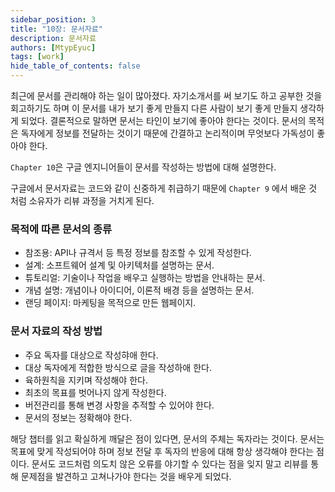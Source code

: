 ```yaml
---
sidebar_position: 3
title: "10장: 문서자료"
description: 문서자료
authors: [MtypEyuc]
tags: [work]
hide_table_of_contents: false
---
```


최근에 문서를 관리해야 하는 일이 많아졌다. 자기소개서를 써 보기도 하고 공부한 것을 회고하기도 하며 이 문서를 내가 보기 좋게 만들지 다른 사람이 보기 좋게 만들지 생각하게 되었다.
결론적으로 말하면 문서는 타인이 보기에 좋아야 한다는 것이다. 문서의 목적은 독자에게 정보를 전달하는 것이기 때문에 간결하고 논리적이며 무엇보다 가독성이 좋아야 한다.

`Chapter 10`은 구글 엔지니어들이 문서를 작성하는 방법에 대해 설명한다.

구글에서 문서자료는 코드와 같이 신중하게 취급하기 때문에 `Chapter 9` 에서 배운 것 처럼 소유자가 리뷰 과정을 거치게 된다.
### 목적에 따른 문서의 종류
- 참조용: API나 규격서 등 특정 정보를 참조할 수 있게 작성한다. 
- 설계: 소프트웨어 설계 및 아키텍처를 설명하는 문서.
- 튜토리얼: 기술이나 작업을 배우고 실행하는 방법을 안내하는 문서.
- 개념 설명: 개념이나 아이디어, 이론적 배경 등을 설명하는 문서.
- 랜딩 페이지: 마케팅을 목적으로 만든 웹페이지.
### 문서 자료의 작성 방법
- 주요 독자를 대상으로 작성햐애 한다. 
- 대상 독자에게 적합한 방식으로 글을 작성하애 한다.
- 육하원칙을 지키며 작성해야 한다.
- 최초의 목표를 벗어나지 않게 작성한다.
- 버전관리를 통해 변경 사항을 추적할 수 있어야 한다.
- 문서의 정보는 정확해야 한다.

해당 챕터를 읽고 확실하게 깨달은 점이 있다면, 문서의 주체는 독자라는 것이다. 문서는 목표에 맞게 작성되어야 하며 정보 전달 후 독자의 반응에 대해 항상 생각해야 한다는 점이다. 문서도 코드처럼
의도치 않은 오류를 야기할 수 있다는 점을 잊지 말고 리뷰를 통해 문제점을 발견하고 고쳐나가야 한다는 것을 배우게 되었다.
